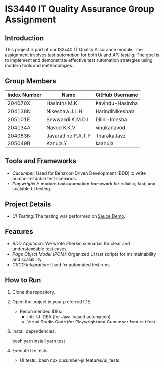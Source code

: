 # IS3440 IT Quality Assurance Group Assignment

## Introduction
This project is part of our IS3440 IT Quality Assurance module. The assignment involves *test automation* for both *UI* and *API testing*. The goal is to implement and 
demonstrate effective test automation strategies using modern tools and methodologies.
## Group Members

| Index Number | Name                        | GitHub Username     |
|--------------|-----------------------------|---------------------|
| 204070X      | Hasintha M.K                | Kavindu-Hasintha    |
| 204138N      | Nikeshala J.L.H.            | HarindiNikeshala    |
| 205101E      | Sewwandi K.M.D.I            | Dilini-Imesha       |
| 204134A      | Navod K.K.V                 | vinukanavod         |
| 204083N      | Jayarathne P.A.T.P          | TharakaJayz         |
| 205049B      | Kanuja.Y                    | kaanuja             |


## Tools and Frameworks
- *Cucumber*: Used for Behavior-Driven Development (BDD) to write human-readable test scenarios.
- *Playwright*: A modern test automation framework for reliable, fast, and scalable UI testing.

## Project Details
- *UI Testing*: The testing was performed on [Sauce Demo](https://www.saucedemo.com/).

## Features
- *BDD Approach*: We wrote Gherkin scenarios for clear and understandable test cases.
- *Page Object Model (POM)*: Organized UI test scripts for maintainability and scalability.
- *CI/CD Integration*: Used for automated test runs.

## How to Run
1. Clone the repository.
2. Open the project in your preferred IDE:
   - Recommended IDEs:
     - IntelliJ IDEA (for Java-based automation)
     - Visual Studio Code (for Playwright and Cucumber feature files)
3. Install dependencies:
   
   bash
   yarn install
   yarn test
   
4. Execute the tests.
      - UI tests :
        bash
        npx cucumber-js features/ui_tests